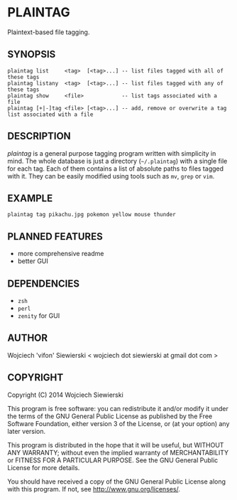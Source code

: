 PLAINTAG
========

Plaintext-based file tagging.

SYNOPSIS
--------

	plaintag list     <tag>  [<tag>...] -- list files tagged with all of these tags
	plaintag listany  <tag>  [<tag>...] -- list files tagged with any of these tags
	plaintag show     <file>            -- list tags associated with a file
	plaintag [+|-]tag <file> [<tag>...] -- add, remove or overwrite a tag list associated with a file

DESCRIPTION
-----------

_plaintag_ is a general purpose tagging program written with
simplicity in mind. The whole database is just a directory
(`~/.plaintag`) with a single file for each tag. Each of them contains
a list of absolute paths to files tagged with it. They can be easily
modified using tools such as `mv`, `grep` or `vim`.

EXAMPLE
-------

    plaintag tag pikachu.jpg pokemon yellow mouse thunder

PLANNED FEATURES
----------------

* more comprehensive readme
* better GUI

DEPENDENCIES
------------

* `zsh`
* `perl`
* `zenity` for GUI

AUTHOR
------

Wojciech 'vifon' Siewierski < wojciech dot siewierski at gmail dot com >

COPYRIGHT
---------

Copyright (C) 2014  Wojciech Siewierski

This program is free software: you can redistribute it and/or modify
it under the terms of the GNU General Public License as published by
the Free Software Foundation, either version 3 of the License, or
(at your option) any later version.

This program is distributed in the hope that it will be useful,
but WITHOUT ANY WARRANTY; without even the implied warranty of
MERCHANTABILITY or FITNESS FOR A PARTICULAR PURPOSE.  See the
GNU General Public License for more details.

You should have received a copy of the GNU General Public License
along with this program.  If not, see <http://www.gnu.org/licenses/>.

